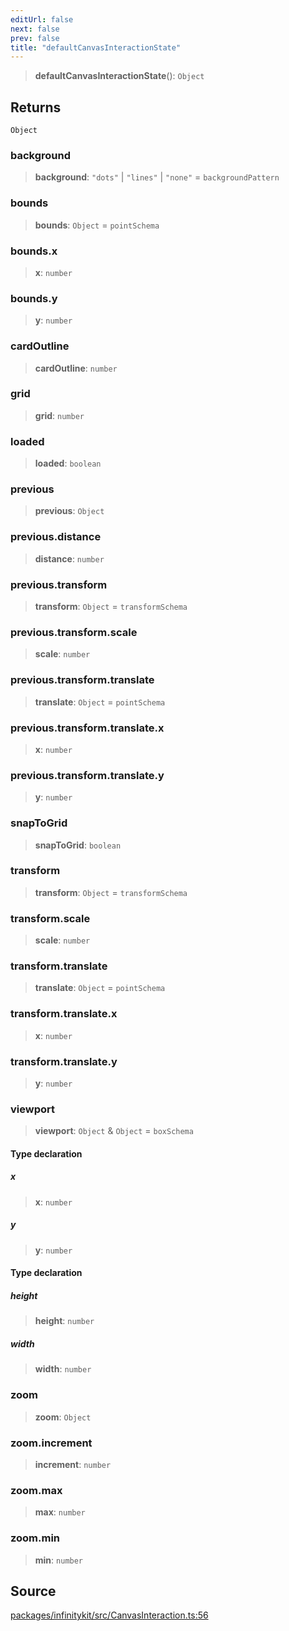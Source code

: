 ```yaml
---
editUrl: false
next: false
prev: false
title: "defaultCanvasInteractionState"
---
```


> **defaultCanvasInteractionState**(): `Object`

## Returns

`Object`

### background

> **background**: `"dots"` \| `"lines"` \| `"none"` = `backgroundPattern`

### bounds

> **bounds**: `Object` = `pointSchema`

### bounds.x

> **x**: `number`

### bounds.y

> **y**: `number`

### cardOutline

> **cardOutline**: `number`

### grid

> **grid**: `number`

### loaded

> **loaded**: `boolean`

### previous

> **previous**: `Object`

### previous.distance

> **distance**: `number`

### previous.transform

> **transform**: `Object` = `transformSchema`

### previous.transform.scale

> **scale**: `number`

### previous.transform.translate

> **translate**: `Object` = `pointSchema`

### previous.transform.translate.x

> **x**: `number`

### previous.transform.translate.y

> **y**: `number`

### snapToGrid

> **snapToGrid**: `boolean`

### transform

> **transform**: `Object` = `transformSchema`

### transform.scale

> **scale**: `number`

### transform.translate

> **translate**: `Object` = `pointSchema`

### transform.translate.x

> **x**: `number`

### transform.translate.y

> **y**: `number`

### viewport

> **viewport**: `Object` & `Object` = `boxSchema`

#### Type declaration

##### x

> **x**: `number`

##### y

> **y**: `number`

#### Type declaration

##### height

> **height**: `number`

##### width

> **width**: `number`

### zoom

> **zoom**: `Object`

### zoom.increment

> **increment**: `number`

### zoom.max

> **max**: `number`

### zoom.min

> **min**: `number`

## Source

[packages/infinitykit/src/CanvasInteraction.ts:56](https://github.com/nodenogg-in/alpha-p2p/blob/fd5f5c9/packages/infinitykit/src/CanvasInteraction.ts#L56)
